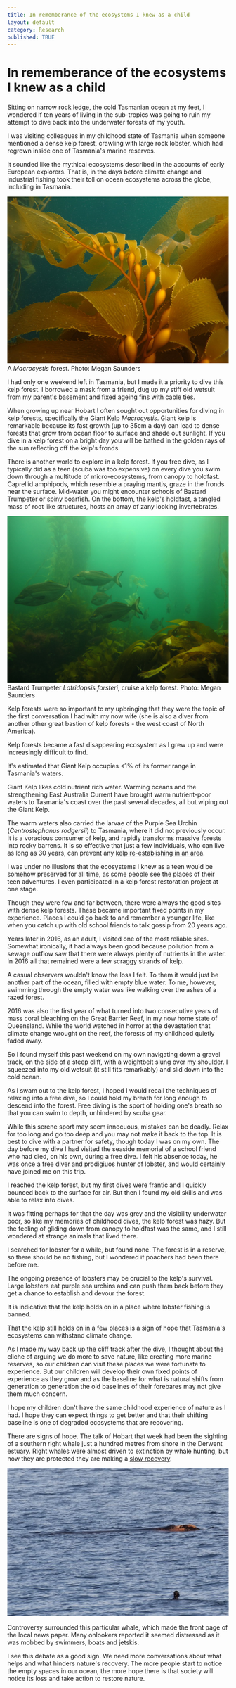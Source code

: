 ```yaml
---
title: In rememberance of the ecosystems I knew as a child
layout: default
category: Research
published: TRUE
---
```


# In rememberance of the ecosystems I knew as a child

Sitting on narrow rock ledge, the cold Tasmanian ocean at my feet, I wondered if ten years of living in the sub-tropics was going to ruin my attempt to dive back into the underwater forests of my youth.

I was visiting colleagues in my childhood state of Tasmania when someone mentioned a dense kelp forest, crawling with large rock lobster, which had regrown inside one of Tasmania's marine reserves.

It sounded like the mythical ecosystems described in the accounts of early European explorers. That is, in the days before climate change and industrial fishing took their toll on ocean ecosystems across the globe, including in Tasmania.

![](/images/macrocystis.JPG)
A *Macrocystis* forest. Photo: Megan Saunders

I had only one weekend left in Tasmania, but I made it a priority to dive this kelp forest. I borrowed a mask from a friend, dug up my stiff old wetsuit from my parent's basement and fixed ageing fins with cable ties.

When growing up near Hobart I often sought out opportunities for diving in kelp forests, specifically the Giant Kelp *Macrocystis*. Giant kelp is remarkable because its fast growth (up to 35cm a day) can lead to dense forests that grow from ocean floor to surface and shade out sunlight. If you dive in a kelp forest on a bright day you will be bathed in the golden rays of the sun reflecting off the kelp's fronds.

There is another world to explore in a kelp forest. If you free dive, as I typically did as a teen (scuba was too expensive) on every dive you swim down through a multitude of micro-ecosystems, from canopy to holdfast. Caprellid amphipods, which resemble a praying mantis, graze in the fronds near the surface. Mid-water you might encounter schools of Bastard Trumpeter or spiny boarfish. On the bottom, the kelp's holdfast, a tangled mass of root like structures, hosts an array of zany looking invertebrates.

![](/images/bastard-trumpeter.JPG)
Bastard Trumpeter *Latridopsis forsteri*, cruise a kelp forest. Photo: Megan Saunders

Kelp forests were so important to my upbringing that they were the topic of the first conversation I had with my now wife (she is also a diver from another other great bastion of kelp forests - the west coast of North America).

Kelp forests became a fast disappearing ecosystem as I grew up and were increasingly difficult to find.

It's estimated that Giant Kelp occupies <1% of its former range in Tasmania's waters.

Giant Kelp likes cold nutrient rich water. Warming oceans and the strengthening East Australia Current have brought warm nutrient-poor waters to Tasmania's coast over the past several decades, all but wiping out the Giant Kelp.

The warm waters also carried the larvae of the Purple Sea Urchin (*Centrostephanus rodgersii*) to Tasmania, where it did not previously occur. It is a voracious consumer of kelp, and rapidly transforms massive forests into rocky barrens. It is so effective that just a few individuals, who can live as long as 30 years, can prevent any [kelp re-establishing in an area](http://www.pnas.org/content/106/52/22341.short).

I was under no illusions that the ecosystems I knew as a teen would be somehow preserved for all time, as some people see the places of their teen adventures. I even participated in a kelp forest restoration project at one stage.

Though they were few and far between, there were always the good sites with dense kelp forests. These became important fixed points in my experience. Places I could go back to and remember a younger life, like when you catch up with old school friends to talk gossip from 20 years ago.

Years later in 2016, as an adult, I visited one of the most reliable sites. Somewhat ironically, it had always been good because pollution from a sewage outflow saw that there were always plenty of nutrients in the water. In 2016 all that remained were a few scraggy strands of kelp.

A casual observers wouldn't know the loss I felt. To them it would just be another part of the ocean, filled with empty blue water. To me, however, swimming through the empty water was like walking over the ashes of a razed forest.

2016 was also the first year of what turned into two consecutive years of mass coral bleaching on the Great Barrier Reef, in my now home state of Queensland. While the world watched in horror at the devastation that climate change wrought on the reef, the forests of my childhood quietly faded away.

So I found myself this past weekend on my own navigating down a gravel track, on the side of a steep cliff, with a weightbelt slung over my shoulder. I squeezed into my old wetsuit (it still fits remarkably) and slid down into the cold ocean.

As I swam out to the kelp forest, I hoped I would recall the techniques of relaxing into a free dive, so I could hold my breath for long enough to descend into the forest. Free diving is the sport of holding one's breath so that you can swim to depth, unhindered by scuba gear.

While this serene sport may seem innocuous, mistakes can be deadly. Relax for too long and go too deep and you may not make it back to the top. It is best to dive with a partner for safety, though today I was on my own. The day before my dive I had visited the seaside memorial of a school friend who had died, on his own, during a free dive. I felt his absence today, he was once a free diver and prodigiuos hunter of lobster, and would certainly have joined me on this trip.

I reached the kelp forest, but my first dives were frantic and I quickly bounced back to the surface for air. But then I found my old skills and was able to relax into dives.

It was fitting perhaps for that the day was grey and the visibility underwater poor, so like my memories of childhood dives, the kelp forest was hazy. But the feeling of gliding down from canopy to holdfast was the same, and I still wondered at strange animals that lived there.

I searched for lobster for a while, but found none. The forest is in a reserve, so there should be no fishing, but I wondered if poachers had been there before me.

The ongoing presence of lobsters may be crucial to the kelp's survival. Large lobsters eat purple sea urchins and can push them back before they get a chance to establish and devour the forest.

It is indicative that the kelp holds on in a place where lobster fishing is banned.

That the kelp still holds on in a few places is a sign of hope that Tasmania's ecosystems can withstand climate change.

As I made my way back up the cliff track after the dive, I thought about the cliche of arguing we do more to save nature, like creating more marine reserves, so our children can visit these places we were fortunate to experience. But our children will develop their own fixed points of experience as they grow and as the baseline for what is natural shifts from generation to generation the old baselines of their forebares may not give them much concern.

I hope my children don't have the same childhood experience of nature as I had. I hope they can expect things to get better and that their shifting baseline is one of degraded ecosystems that are recovering.

There are signs of hope. The talk of Hobart that week had been the sighting of a southern right whale just a hundred metres from shore in the Derwent estuary. Right whales were almost driven to extinction by whale hunting, but now they are protected they are making a [slow recovery](http://onlinelibrary.wiley.com/doi/10.1111/faf.12241/full).

![](/images/southern-right-whale.jpg)

Controversy surrounded this particular whale, which made the front page of the local news paper. Many onlookers reported it seemed distressed as it was mobbed by swimmers, boats and jetskis.

I see this debate as a good sign. We need more conversations about what helps and what hinders nature's recovery. The more people start to notice the empty spaces in our ocean, the more hope there is that society will notice its loss and take action to restore nature.
